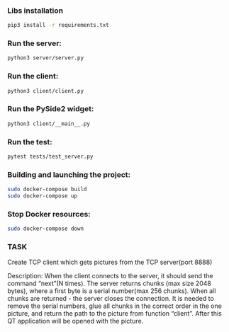 ### Libs installation
```bash
pip3 install -r requirements.txt
```

### Run the server:
```bash
python3 server/server.py
```

### Run the client:
```bash
python3 client/client.py
```

### Run the PySide2 widget:
```bash
python3 client/__main__.py
```

### Run the test:
```bash
pytest tests/test_server.py
```

### Building and launching the project:
```bash
sudo docker-compose build
sudo docker-compose up
```

### Stop Docker resources:
```bash
sudo docker-compose down
```

### TASK
Create TCP client which gets pictures from the TCP server(port 8888)

Description:
	When the client connects to the server, it should send the command “next”(N times). The server returns chunks (max size 2048 bytes), where a first byte is a serial number(max 256 chunks). When all chunks are returned - the server closes the connection. 
	It is needed to remove the serial numbers, glue all chunks in the correct order in the one picture, and return the path to the picture from function “client”. After this QT application will be opened with the picture.